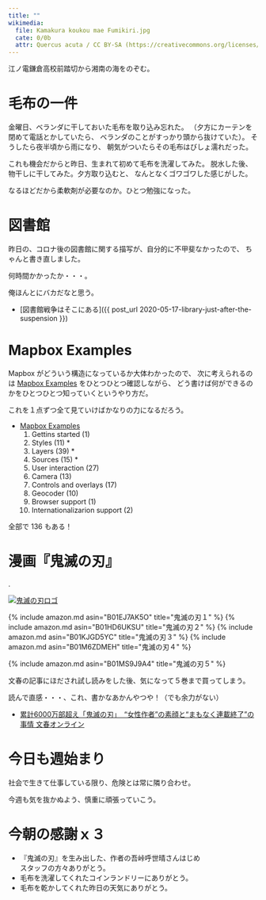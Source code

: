 ```yaml
---
title: ""
wikimedia:
  file: Kamakura koukou mae Fumikiri.jpg
  cate: 0/0b
  attr: Quercus acuta / CC BY-SA (https://creativecommons.org/licenses/by-sa/4.0)
---
```


江ノ電鎌倉高校前踏切から湘南の海をのぞむ。


# 毛布の一件

金曜日、ベランダに干しておいた毛布を取り込み忘れた。
（夕方にカーテンを閉めて電話とかしていたら、
  ベランダのことがすっかり頭から抜けていた）。
そうしたら夜半頃から雨になり、
朝気がついたらその毛布はびしょ濡れだった。

これも機会だからと昨日、生まれて初めて毛布を洗濯してみた。
脱水した後、物干しに干してみた。夕方取り込むと、
なんとなくゴワゴワした感じがした。

なるほどだから柔軟剤が必要なのか。ひとつ勉強になった。


# 図書館

昨日の、コロナ後の図書館に関する描写が、自分的に不甲斐なかったので、
ちゃんと書き直しました。

何時間かかったか・・・。

俺ほんとにバカだなと思う。

* [図書館戦争はそこにある]({{ post_url 2020-05-17-library-just-after-the-suspension }})



# Mapbox Examples

Mapbox がどういう構造になっているか大体わかったので、
次に考えられるのは
[Mapbox Examples](https://docs.mapbox.com/mapbox-gl-js/examples/)
をひとつひとつ確認しながら、
どう書けば何ができるのかをひとつひとつ知っていくというやり方だ。

これを１点ずつ全て見ていけばかなりの力になるだろう。

* [Mapbox Examples](https://docs.mapbox.com/mapbox-gl-js/examples/)
  1. Gettins started (1)
  1. Styles (11) \*
  1. Layers (39) \*
  1. Sources (15) \*
  1. User interaction (27)
  1. Camera (13)
  1. Controls and overlays (17)
  1. Geocoder (10)
  1. Browser support (1)
  1. Internationalizarion support (2)

全部で 136 もある！




# 漫画『鬼滅の刃』

.

[![鬼滅の刃ロゴ](https://upload.wikimedia.org/wikipedia/commons/e/ec/Kimetsu_no_Yaiba_logo.svg)](https://commons.wikimedia.org/wiki/File:Kimetsu_no_Yaiba_logo.svg)

{% include amazon.md asin="B01EJ7AK5O" title="鬼滅の刃１" %}
{% include amazon.md asin="B01HD6UKSU" title="鬼滅の刃２" %}
{% include amazon.md asin="B01KJGD5YC" title="鬼滅の刃３" %}
{% include amazon.md asin="B01M6ZDMEH" title="鬼滅の刃４" %}

{% include amazon.md asin="B01MS9J9A4" title="鬼滅の刃５" %}


文春の記事にほだされ試し読みをした後、気になって５巻まで買ってしまう。

読んで直感・・・、これ、書かなあかんやつや！（でも余力がない）

* [累計6000万部超え「鬼滅の刃」　“女性作者”の素顔と“まもなく連載終了”の事情  文春オンライン](https://bunshun.jp/articles/-/37807)


# 今日も週始まり

社会で生きて仕事している限り、危険とは常に隣り合わせ。

今週も気を抜かぬよう、慎重に頑張っていこう。


# 今朝の感謝ｘ３

* 『鬼滅の刃』を生み出した、作者の吾峠呼世晴さんはじめ  
  スタッフの方々ありがとう。
* 毛布を洗濯してくれたコインランドリーにありがとう。
* 毛布を乾かしてくれた昨日の天気にありがとう。
